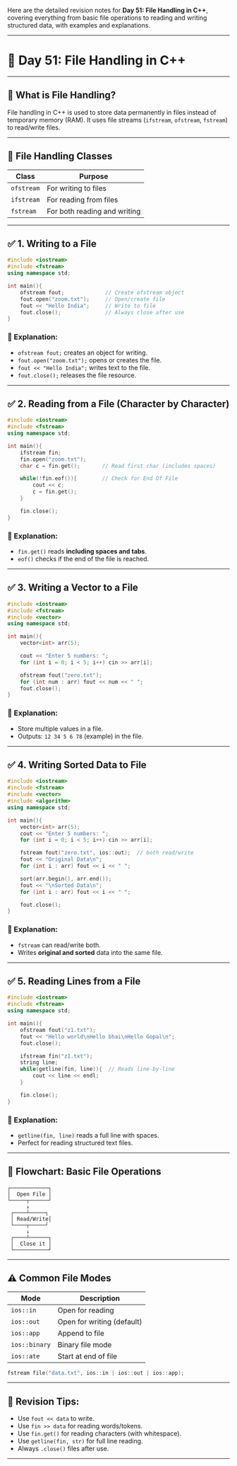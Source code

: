 Here are the detailed revision notes for **Day 51: File Handling in C++**, covering everything from basic file operations to reading and writing structured data, with examples and explanations.

---

# 📁 **Day 51: File Handling in C++**

---

## 🧠 What is File Handling?

File handling in C++ is used to store data permanently in files instead of temporary memory (RAM). It uses file streams (`ifstream`, `ofstream`, `fstream`) to read/write files.

---

## 📂 File Handling Classes

| Class      | Purpose                      |
| ---------- | ---------------------------- |
| `ofstream` | For writing to files         |
| `ifstream` | For reading from files       |
| `fstream`  | For both reading and writing |

---

## ✅ 1. Writing to a File

```cpp
#include <iostream>
#include <fstream>
using namespace std;

int main(){
    ofstream fout;             // Create ofstream object
    fout.open("zoom.txt");     // Open/create file
    fout << "Hello India";     // Write to file
    fout.close();              // Always close after use
}
```

### 📌 Explanation:

* `ofstream fout;` creates an object for writing.
* `fout.open("zoom.txt");` opens or creates the file.
* `fout << "Hello India";` writes text to the file.
* `fout.close();` releases the file resource.

---

## ✅ 2. Reading from a File (Character by Character)

```cpp
#include <iostream>
#include <fstream>
using namespace std;

int main(){
    ifstream fin;
    fin.open("zoom.txt");
    char c = fin.get();       // Read first char (includes spaces)

    while(!fin.eof()){        // Check for End Of File
        cout << c;
        c = fin.get();
    }

    fin.close();
}
```

### 📌 Explanation:

* `fin.get()` reads **including spaces and tabs**.
* `eof()` checks if the end of the file is reached.

---

## ✅ 3. Writing a Vector to a File

```cpp
#include <iostream>
#include <fstream>
#include <vector>
using namespace std;

int main(){
    vector<int> arr(5);

    cout << "Enter 5 numbers: ";
    for (int i = 0; i < 5; i++) cin >> arr[i];

    ofstream fout("zero.txt");
    for (int num : arr) fout << num << " ";
    fout.close();
}
```

### 📌 Explanation:

* Store multiple values in a file.
* Outputs: `12 34 5 6 78` (example) in the file.

---

## ✅ 4. Writing Sorted Data to File

```cpp
#include <iostream>
#include <fstream>
#include <vector>
#include <algorithm>
using namespace std;

int main(){
    vector<int> arr(5);
    cout << "Enter 5 numbers: ";
    for (int i = 0; i < 5; i++) cin >> arr[i];

    fstream fout("zero.txt", ios::out);  // both read/write
    fout << "Original Data\n";
    for (int i : arr) fout << i << " ";

    sort(arr.begin(), arr.end());
    fout << "\nSorted Data\n";
    for (int i : arr) fout << i << " ";

    fout.close();
}
```

### 📌 Explanation:

* `fstream` can read/write both.
* Writes **original and sorted** data into the same file.

---

## ✅ 5. Reading Lines from a File

```cpp
#include <iostream>
#include <fstream>
using namespace std;

int main(){
    ofstream fout("z1.txt");
    fout << "Hello world\nHello bhai\nHello Gopal\n";
    fout.close();

    ifstream fin("z1.txt");
    string line;
    while(getline(fin, line)){  // Reads line-by-line
        cout << line << endl;
    }

    fin.close();
}
```

### 📌 Explanation:

* `getline(fin, line)` reads a full line with spaces.
* Perfect for reading structured text files.

---

## 🔄 Flowchart: Basic File Operations

```
┌────────────┐
│  Open File │
└─────┬──────┘
      ↓
 ┌────┴─────┐
 │ Read/Write│
 └────┬─────┘
      ↓
 ┌────┴──────┐
 │  Close it │
 └───────────┘
```

---

## ⚠️ Common File Modes

| Mode          | Description                |
| ------------- | -------------------------- |
| `ios::in`     | Open for reading           |
| `ios::out`    | Open for writing (default) |
| `ios::app`    | Append to file             |
| `ios::binary` | Binary file mode           |
| `ios::ate`    | Start at end of file       |

```cpp
fstream file("data.txt", ios::in | ios::out | ios::app);
```

---

## 🧪 Revision Tips:

* Use `fout << data` to write.
* Use `fin >> data` for reading words/tokens.
* Use `fin.get()` for reading characters (with whitespace).
* Use `getline(fin, str)` for full line reading.
* Always `.close()` files after use.

---


